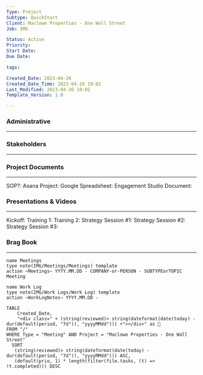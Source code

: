 ```yaml
---
Type: Project
Subtype: QuickStart
Client: Maclowe Properties - One Wall Street
Job: IMG

Status: Active
Priority: 
Start Date: 
Due Date: 

tags: 

Created_Date: 2023-04-26
Created_Date_Time: 2023-04-26 19:02
Last_Modified: 2023-04-26 19:02
Template_Version: 1.0

---
```

### Administrative
---



### Stakeholders
---



### Project Documents
---
SOP?:
Asana Project:
Google Spreadsheet: 
Engagement Studio Document:

### Presentations & Videos
---
Kickoff:
Training 1:
Training 2:
Strategy Session #1:
Strategy Session #2:
Strategy Session #3:


### Brag Book
---



```button
name Meetings
type note(IMG/Meetings/Meetings) template
action ~Meetings~ YYYY.MM.DD - COMPANY-or-PERSON - SUBTYPEorTOPIC Meeting
```
```button
name Work Log
type note(IMG/Work Logs/Work Log) template
action ~WorkLogNotes~ YYYY.MM.DD -
```
```dataview
TABLE
    Created_Date,
    "<div class=" + (string(reviewed)> string(dateformat(date(today) - dur(default(period, "7d")), "yyyyMMdd"))) +"></div>" as 📅
FROM "/"
WHERE Type = "Meeting" AND Project = "Maclowe Properties - One Wall Street"
  SORT
   (string(reviewed)> string(dateformat(date(today) - dur(default(period, "7d")), "yyyyMMdd"))) ASC,
   (default(prio, 1) * length(filter(file.tasks, (t) => !t.completed))) DESC
```

